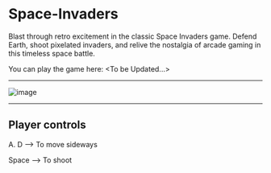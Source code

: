 # Space-Invaders
Blast through retro excitement in the classic Space Invaders game. Defend Earth, shoot pixelated invaders, and relive the nostalgia of arcade gaming in this timeless space battle.

You can play the game here: \<To be Updated...\>

---

![image](https://github.com/Soham-Jadhav/Space-Invaders/assets/98579549/b0350cdc-a68b-40aa-b9a3-73a543501fb6)

---

## Player controls

A. D --> To move sideways

Space --> To shoot
